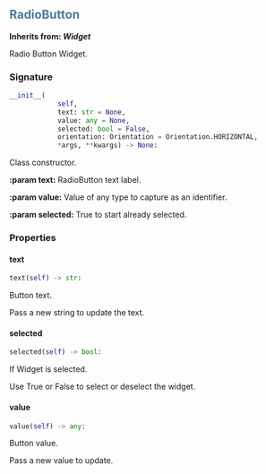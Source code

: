 

## <h2 style="color: #4d7c99;">RadioButton</h2>


**Inherits from: _Widget_**

Radio Button Widget.


### Signature

```python
__init__(
            self,
            text: str = None,
            value: any = None,
            selected: bool = False,
            orientation: Orientation = Orientation.HORIZONTAL,
            *args, **kwargs) -> None:
```

Class constructor.
  
  
**:param text:** RadioButton text label.
  
**:param value:** Value of any type to capture as an identifier.
  
**:param selected:** True to start already selected.
  


### Properties


#### text

```python
text(self) -> str:
```

Button text.
  
  Pass a new string to update the text.
  

#### selected

```python
selected(self) -> bool:
```

If Widget is selected.

  Use True or False to select or deselect the widget.
  

#### value

```python
value(self) -> any:
```

Button value.
  
  Pass a new value to update.
  
